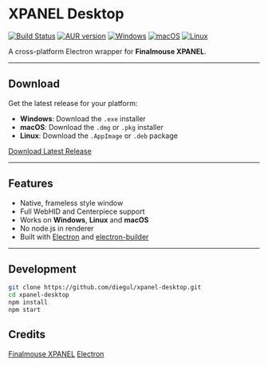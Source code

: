 # XPANEL Desktop

[![Build Status](https://github.com/diegul/xpanel-desktop/actions/workflows/build.yml/badge.svg)](https://github.com/diegul/xpanel-desktop/actions/workflows/build.yml)
[![AUR version](https://img.shields.io/aur/version/xpanel-desktop-bin?color=1793d1&logo=arch-linux&logoColor=white)](https://aur.archlinux.org/packages/xpanel-desktop-bin)
[![Windows](https://img.shields.io/badge/Windows-Download-0078d7?logo=windows&logoColor=white)](https://github.com/diegul/xpanel-desktop/releases/download/v1.0.1/XPANEL-Desktop-Setup-1.0.0.exe)
[![macOS](https://img.shields.io/badge/macOS-Download-000000?logo=apple&logoColor=white)](https://github.com/diegul/xpanel-desktop/releases/download/v1.0.1/XPANEL-Desktop-1.0.0-arm64.dmg)
[![Linux](https://img.shields.io/badge/Linux-Download-FCC624?logo=linux&logoColor=black)](https://github.com/diegul/xpanel-desktop/releases/download/v1.0.1/xpanel-desktop-1.0.0-x86_64.AppImage)

A cross-platform Electron wrapper for **Finalmouse XPANEL**.

---

## Download

Get the latest release for your platform:

- **Windows**: Download the `.exe` installer
- **macOS**: Download the `.dmg` or `.pkg` installer  
- **Linux**: Download the `.AppImage` or `.deb` package

[Download Latest Release](https://github.com/diegul/xpanel-desktop/releases/latest)

---

## Features
- Native, frameless style window
- Full WebHID and Centerpiece support
- Works on **Windows**, **Linux** and **macOS**
- No node.js in renderer
- Built with [Electron](https://www.electronjs.org/) and [electron-builder](https://www.electron.build/)

---

## Development

```bash
git clone https://github.com/diegul/xpanel-desktop.git
cd xpanel-desktop
npm install
npm start
```

## Credits

[Finalmouse XPANEL](https://xpanel.finalmouse.com/)
[Electron](https://www.electronjs.org/)
